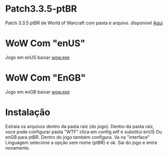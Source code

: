 # Patch3.3.5-ptBR
Patch 3.3.5 ptBR de World of Warcraft com pasta e arquivo. disponível [Aqui](https://github.com/DesconCore/Patch3.3.5-ptBR/releases/tag/V0.1)
# WoW Com "enUS"
Jogo em enUS baixar [wow.exe](https://www.dropbox.com/sh/qvuoxw608o8v0ai/AACtXee65CfT2ixu1U_5oLIAa?dl=1)
# WoW Com "EnGB"
Jogo em enGB baixar [wow.exe](https://www.dropbox.com/sh/zn9i978bkmrsd5n/AADSw8c-jSVF43gtNHB2n80ma?dl=1)
# Instalação
Extraia os arquivos dentro da pasta raiz (do jogo).
Dentro da pasta raiz, voce pode configurar pasta "WTF" clica em config.wtf e substitui enUS Ou enGB para ptBR.
Dentro do jogo também configura. Va na "interface" Linguagem selecione a opção sem nome (ptBR) e ok. Sai do jogo e entre novamente. 